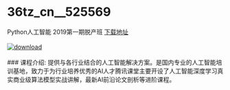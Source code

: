 # 36tz_cn__525569
Python人工智能 2019第一期脱产班
[下载地址](http://www.36tz.cn/article/525569 "下载地址")
<br/></br>[![download](http://36tz.cn/muke_img/2019_07_2-11-285x300.png "下载地址")](http://www.36tz.cn/article/525569 "下载地址")
<br/></br>### 课程介绍:
提供与各行业结合的人工智能解决方案。是国内专业的人工智能培训基地，致力于为行业培养优秀的AI人才腾讯课堂主要开设了人工智能深度学习真实商业级算法模型实战讲解，最新AI前沿论文剖析等进阶课程。


 
